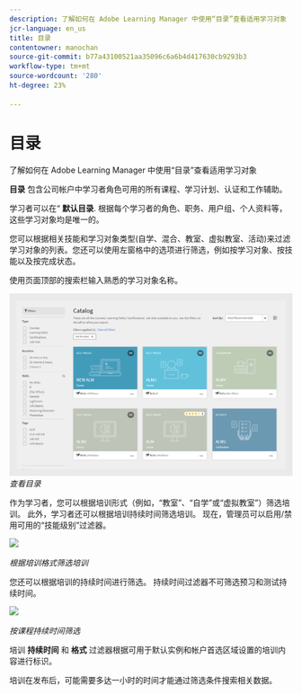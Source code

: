 ```yaml
---
description: 了解如何在 Adobe Learning Manager 中使用“目录”查看适用学习对象
jcr-language: en_us
title: 目录
contentowner: manochan
source-git-commit: b77a43100521aa35096c6a6b4d417630cb9293b3
workflow-type: tm+mt
source-wordcount: '280'
ht-degree: 23%

---
```




# 目录

了解如何在 Adobe Learning Manager 中使用“目录”查看适用学习对象

**目录** 包含公司帐户中学习者角色可用的所有课程、学习计划、认证和工作辅助。

学习者可以在“ **默认目录**. 根据每个学习者的角色、职务、用户组、个人资料等，这些学习对象均是唯一的。

您可以根据相关技能和学习对象类型(自学、混合、教室、虚拟教室、活动)来过滤学习对象的列表。您还可以使用左窗格中的选项进行筛选，例如按学习对象、按技能以及按完成状态。

使用页面顶部的搜索栏输入熟悉的学习对象名称。

![](assets/catalogs.png)
*查看目录*

作为学习者，您可以根据培训形式（例如，“教室”、“自学”或“虚拟教室”）筛选培训。 此外，学习者还可以根据培训持续时间筛选培训。 现在，管理员可以启用/禁用可用的“技能级别”过滤器。

![](assets/image014.png)

*根据培训格式筛选培训*

您还可以根据培训的持续时间进行筛选。 持续时间过滤器不可筛选预习和测试持续时间。

![](assets/image015.png)

*按课程持续时间筛选*

培训 **持续时间** 和 **格式** 过滤器根据可用于默认实例和帐户首选区域设置的培训内容进行标识。

培训在发布后，可能需要多达一小时的时间才能通过筛选条件搜索相关数据。
